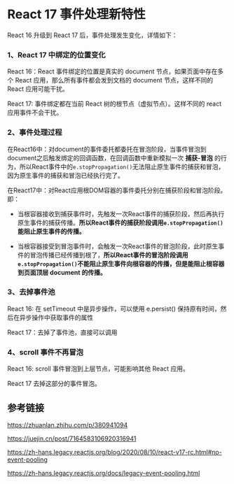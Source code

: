 # React 17 事件处理新特性

React 16 升级到 React 17 后，事件处理发生变化，详情如下：

### 1、React 17 中绑定的位置变化

React 16：React 事件绑定的位置是真实的 document 节点，如果页面中存在多个 React 应用，那么所有事件都会发到文档的 document 节点，这样不同的 React 应用可能干扰。

React 17: 事件绑定都在当前 React 树的根节点（虚拟节点）。这样不同的 react 应用事件不会干扰。

### 2、事件处理过程

在React16中：对document的事件委托都委托在冒泡阶段，当事件冒泡到document之后触发绑定的回调函数，在回调函数中重新模拟一次 **捕获-冒泡** 的行为，所以React事件中的`e.stopPropagation()`无法阻止原生事件的捕获和冒泡，因为原生事件的捕获和冒泡已经执行完了。

在React17中：对React应用根DOM容器的事件委托分别在捕获阶段和冒泡阶段。即：

- 当根容器接收到捕获事件时，先触发一次React事件的捕获阶段，然后再执行原生事件的捕获传播。**所以React事件的捕获阶段调用`e.stopPropagation()`能阻止原生事件的传播。**

- 当根容器接受到冒泡事件时，会触发一次React事件的冒泡阶段，此时原生事件的冒泡传播已经传播到根了，**所以React事件的冒泡阶段调用`e.stopPropagation()`不能阻止原生事件向根容器的传播，但是能阻止根容器到页面顶层 document 的传播。**

### 3、去掉事件池

React 16: 在 setTimeout 中是异步操作，可以使用 e.persist() 保持原有时间，然后在异步操作中获取事件的属性

React 17：去掉了事件池，直接可以调用

### 4、scroll 事件不再冒泡

React 16: scroll 事件冒泡到上层节点，可能影响其他 React 应用。

React 17 去掉这部分的事件冒泡。

## 参考链接

https://zhuanlan.zhihu.com/p/380941094

https://juejin.cn/post/7164583106920316941

https://zh-hans.legacy.reactjs.org/blog/2020/08/10/react-v17-rc.html#no-event-pooling

https://zh-hans.legacy.reactjs.org/docs/legacy-event-pooling.html
